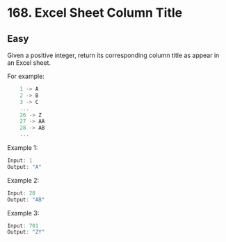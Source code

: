 # 168. Excel Sheet Column Title
## Easy

Given a positive integer, return its corresponding column title as appear in an Excel sheet.

For example:
```javascript
    1 -> A
    2 -> B
    3 -> C
    ...
    26 -> Z
    27 -> AA
    28 -> AB 
    ...
```
Example 1:

```javascript
Input: 1
Output: "A"
```

Example 2:
```javascript
Input: 28
Output: "AB"
```
Example 3:
```javascript
Input: 701
Output: "ZY"
```